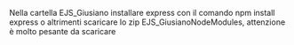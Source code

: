 Nella cartella EJS_Giusiano installare express con il comando npm install express o altrimenti scaricare lo zip EJS_GiusianoNodeModules, attenzione è molto pesante da scaricare
